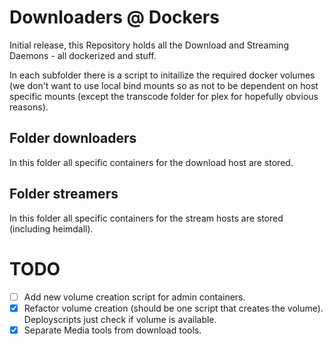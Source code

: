 # Downloaders @ Dockers

Initial release, this Repository holds all the Download and Streaming Daemons - all dockerized and stuff.

In each subfolder there is a script to initailize the required docker volumes (we don't want to use local bind mounts so as not to be dependent on host specific mounts (except the transcode folder for plex for hopefully obvious reasons).

## Folder downloaders
In this folder all specific containers for the download host are stored.

## Folder streamers
In this folder all specific containers for the stream hosts are stored (including heimdall).


# TODO
- [ ] Add new volume creation script for admin containers.
- [x] Refactor volume creation (should be one script that creates the volume). Deployscripts just check if volume is available.
- [x] Separate Media tools from download tools.
